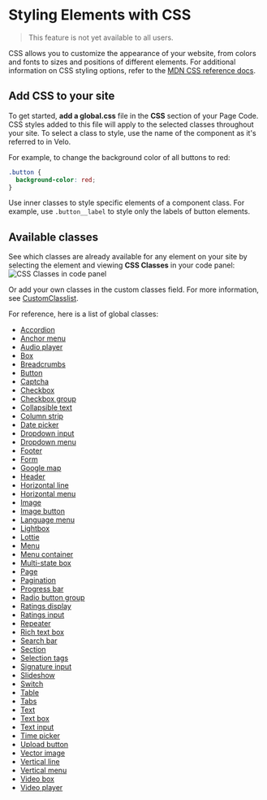 <!-- This article was published using the Doc Push single-sourcing tool. Any changes to this article MUST be made in the source file. Find it at www.github.com/wix-private/velo-docs.-->

# Styling Elements with CSS

> This feature is not yet available to all users.

<!-- Outline:
- about the feature
- how to use it (UI)
  - in the styling panel
  - in the code panel
- brief explanation of constructing semantic class names
- ~~list of supported elements~~
- ~~see MDN for full CSS documentation~~ -->

CSS allows you to customize the appearance of your website, from colors and fonts to sizes and positions 
of different elements. For additional information on CSS styling options, refer to the 
[MDN CSS reference docs](https://developer.mozilla.org/en-US/docs/Learn/CSS).

## Add CSS to your site

To get started, <strong>add a global.css</strong> file in the <strong>CSS</strong> section of your Page Code. 
CSS styles added to this file will apply to the selected classes throughout your site. 
To select a class to style, use the name of the component as it's referred to in Velo. 

For example, to change the background color of all buttons to red:
```css
.button {
  background-color: red;
}
```

Use inner classes to style specific elements of a component class. 
For example, use `.button__label` to style only the labels of button elements.

## Available classes

See which classes are already available for any element on your site by selecting the element and 
viewing <strong>CSS Classes</strong> in your code panel:
![CSS Classes in code panel](../../media/css_classes_code_panel.png "CSS Classes in code panel")

Or add your own classes in the custom classes field. For more information, see [CustomClasslist](/$w/customclasslist/introduction).

For reference, here is a list of global classes:
- [Accordion]($w/element/css-classes#accordion)
- [Anchor menu]($w/menu/css-classes#anchor-menu)
- [Audio player]($w/audioplayer/css-classes)
- [Box]($w/box/css-classes)
- [Breadcrumbs]($w/breadcrumbs/css-classes)
- [Button]($w/button/css-classes)
- [Captcha]($w/captcha/css-classes)
- [Checkbox]($w/checkbox/css-classes)
- [Checkbox group]($w/checkboxgroup/css-classes)
- [Collapsible text]($w/collapsibletext/css-classes)
- [Column strip]($w/columnstrip/css-classes)
- [Date picker]($w/datepicker/css-classes)
- [Dropdown input]($w/dropdown/css-classes)
- [Dropdown menu]($w/menu/css-classes#dropdown-menu)
- [Footer]($w/footer/css-classes)
- [Form]($w/form/css-classes)
- [Google map]($w/googlemap/css-classes)
- [Header]($w/header/css-classes)
- [Horizontal line]($w/element/css-classes#horizontal-line)
- [Horizontal menu]($w/menu/css-classes#horizontal-menu)
- [Image]($w/image/css-classes)
- [Image button]($w/element/css-classes#image-button)
- [Language menu]($w/element/css-classes#language-menu)
- [Lightbox]($w/element/css-classes#lightbox)
- [Lottie]($w/lottie/css-classes)
- [Menu]($w/menu/css-classes)
- [Menu container]($w/menucontainer/css-classes)
- [Multi-state box]($w/multistatebox/css-classes)
- [Page]($w/page/css-classes)
- [Pagination]($w/pagination/css-classes)
- [Progress bar]($w/progressbar/css-classes)
- [Radio button group]($w/radiobuttongroup/css-classes)
- [Ratings display]($w/ratingsdisplay/css-classes)
- [Ratings input]($w/ratingsinput/css-classes)
- [Repeater]($w/repeater/css-classes)
- [Rich text box]($w/richtextbox/css-classes)
- [Search bar]($w/element/css-classes#search-bar)
- [Section]($w/section/css-classes)
- [Selection tags]($w/selectiontags/css-classes)
- [Signature input]($w/signatureinput/css-classes)
- [Slideshow]($w/slideshow/css-classes)
- [Switch]($w/switch/css-classes)
- [Table]($w/table/css-classes)
- [Tabs]($w/tabs/css-classes)
- [Text]($w/text/css-classes)
- [Text box]($w/textbox/css-classes)
- [Text input]($w/textinput/css-classes)
- [Time picker]($w/timepicker/css-classes)
- [Upload button]($w/uploadbutton/css-classes)
- [Vector image]($w/vectorimage/css-classes)
- [Vertical line]($w/element/css-classes#vertical-line)
- [Vertical menu]($w/menu/css-classes#vertical-menu)
- [Video box]($w/videobox/css-classes)
- [Video player]($w/videoplayer/css-classes)
